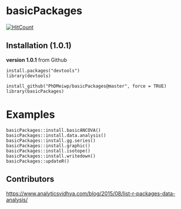 # basicPackages

 [![HitCount](http://hits.dwyl.io/PhDMeiwp/basicPackages.svg)](http://hits.dwyl.io/PhDMeiwp/basicPackages)


## Installation (1.0.1)

**version 1.0.1** from Github

	
	install.packages("devtools")
	library(devtools) 
	
	install_github("PhDMeiwp/basicPackages@master", force = TRUE)
	library(basicPackages)


# Examples
	

    basicPackages::install.basicANCOVA()
	basicPackages::install.data.analysis()
	basicPackages::install.gg.series()
	basicPackages::install.graphic()
	basicPackages::install.isotope()
	basicPackages::install.writedown()
	basicPackages::updateR()
	

## Contributors
https://www.analyticsvidhya.com/blog/2015/08/list-r-packages-data-analysis/